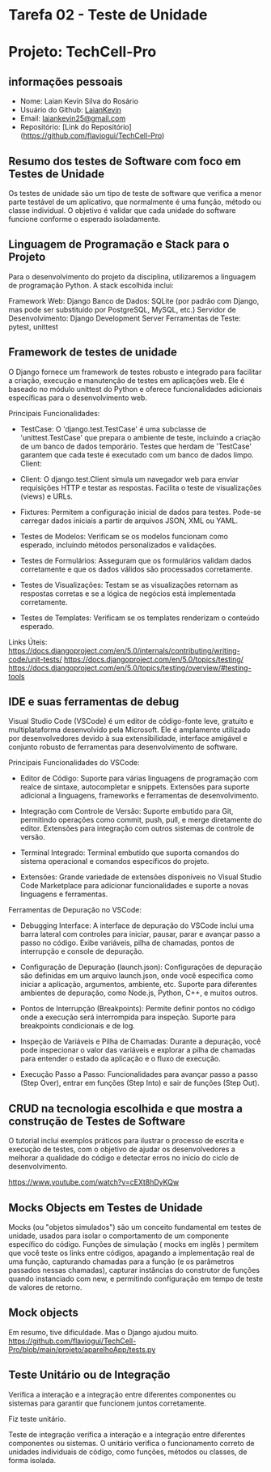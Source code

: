 # Tarefa 02 - Teste de Unidade
# Projeto: TechCell-Pro

## informações pessoais
- Nome: Laian Kevin Silva do Rosário
- Usuário do Github: [LaianKevin](https://github.com/LaianKevin)
- Email: <laiankevin25@gmail.com>
- Repositório: [Link do Repositório] (https://github.com/flaviogui/TechCell-Pro)


## Resumo dos testes de Software com foco em Testes de Unidade

Os testes de unidade são um tipo de teste de software que verifica a menor parte testável de um aplicativo, que normalmente é uma função, método ou classe individual. O objetivo é validar que cada unidade do software funcione conforme o esperado isoladamente.

## Linguagem de Programação e Stack para o Projeto

Para o desenvolvimento do projeto da disciplina, utilizaremos a linguagem de programação Python. A stack escolhida inclui:

Framework Web: Django
Banco de Dados: SQLite (por padrão com Django, mas pode ser substituído por PostgreSQL, MySQL, etc.)
Servidor de Desenvolvimento: Django Development Server
Ferramentas de Teste: pytest, unittest

## Framework de testes de unidade

O Django fornece um framework de testes robusto e integrado para facilitar a criação, execução e manutenção de testes em aplicações web. Ele é baseado no módulo unittest do Python e oferece funcionalidades adicionais específicas para o desenvolvimento web.

Principais Funcionalidades:

- TestCase: 
O 'django.test.TestCase' é uma subclasse de 'unittest.TestCase' que prepara o ambiente de teste, incluindo a criação de um banco de dados temporário.
Testes que herdam de 'TestCase' garantem que cada teste é executado com um banco de dados limpo.
Client:

- Client:
O django.test.Client simula um navegador web para enviar requisições HTTP e testar as respostas.
Facilita o teste de visualizações (views) e URLs.

- Fixtures:
Permitem a configuração inicial de dados para testes.
Pode-se carregar dados iniciais a partir de arquivos JSON, XML ou YAML.

- Testes de Modelos:
Verificam se os modelos funcionam como esperado, incluindo métodos personalizados e validações.

 - Testes de Formulários:
Asseguram que os formulários validam dados corretamente e que os dados válidos são processados corretamente.

- Testes de Visualizações:
Testam se as visualizações retornam as respostas corretas e se a lógica de negócios está implementada corretamente.

- Testes de Templates:
Verificam se os templates renderizam o conteúdo esperado.

Links Úteis:
https://docs.djangoproject.com/en/5.0/internals/contributing/writing-code/unit-tests/
https://docs.djangoproject.com/en/5.0/topics/testing/
https://docs.djangoproject.com/en/5.0/topics/testing/overview/#testing-tools

## IDE e suas ferramentas de debug

Visual Studio Code (VSCode) é um editor de código-fonte leve, gratuito e multiplataforma desenvolvido pela Microsoft. Ele é amplamente utilizado por desenvolvedores devido à sua extensibilidade, interface amigável e conjunto robusto de ferramentas para desenvolvimento de software.

Principais Funcionalidades do VSCode:

- Editor de Código:
Suporte para várias linguagens de programação com realce de sintaxe, autocompletar e snippets.
Extensões para suporte adicional a linguagens, frameworks e ferramentas de desenvolvimento.

- Integração com Controle de Versão:
Suporte embutido para Git, permitindo operações como commit, push, pull, e merge diretamente do editor.
Extensões para integração com outros sistemas de controle de versão.

- Terminal Integrado:
Terminal embutido que suporta comandos do sistema operacional e comandos específicos do projeto.

- Extensões:
Grande variedade de extensões disponíveis no Visual Studio Code Marketplace para adicionar funcionalidades e suporte a novas linguagens e ferramentas.

Ferramentas de Depuração no VSCode:

- Debugging Interface:
A interface de depuração do VSCode inclui uma barra lateral com controles para iniciar, pausar, parar e avançar passo a passo no código.
Exibe variáveis, pilha de chamadas, pontos de interrupção e console de depuração.

- Configuração de Depuração (launch.json):
Configurações de depuração são definidas em um arquivo launch.json, onde você especifica como iniciar a aplicação, argumentos, ambiente, etc.
Suporte para diferentes ambientes de depuração, como Node.js, Python, C++, e muitos outros.

- Pontos de Interrupção (Breakpoints):
Permite definir pontos no código onde a execução será interrompida para inspeção.
Suporte para breakpoints condicionais e de log.

- Inspeção de Variáveis e Pilha de Chamadas:
Durante a depuração, você pode inspecionar o valor das variáveis e explorar a pilha de chamadas para entender o estado da aplicação e o fluxo de execução.

- Execução Passo a Passo:
Funcionalidades para avançar passo a passo (Step Over), entrar em funções (Step Into) e sair de funções (Step Out).

## CRUD na tecnologia escolhida e que mostra a construção de Testes de Software

O tutorial inclui exemplos práticos para ilustrar o processo de escrita e execução de testes, com o objetivo de ajudar os desenvolvedores a melhorar a qualidade do código e detectar erros no início do ciclo de desenvolvimento.

https://www.youtube.com/watch?v=cEXt8hDyKQw

## Mocks Objects em Testes de Unidade

Mocks (ou "objetos simulados") são um conceito fundamental em testes de unidade, usados para isolar o comportamento de um componente específico do código. Funções de simulação ( mocks em inglês ) permitem que você teste os links entre códigos, apagando a implementação real de uma função, capturando chamadas para a função (e os parâmetros passados nessas chamadas), capturar instâncias do construtor de funções quando instanciado com new, e permitindo configuração em tempo de teste de valores de retorno.

## Mock objects

Em resumo, tive dificuldade. Mas o Django ajudou muito.
https://github.com/flaviogui/TechCell-Pro/blob/main/projeto/aparelhoApp/tests.py

## Teste Unitário ou de Integração

Verifica a interação e a integração entre diferentes componentes ou sistemas para garantir que funcionem juntos corretamente.

Fiz teste unitário.

Teste de integração verifica a interação e a integração entre diferentes componentes ou sistemas. O unitário verifica o funcionamento correto de unidades individuais de código, como funções, métodos ou classes, de forma isolada.
